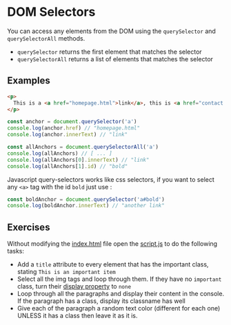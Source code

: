 # DOM Selectors

You can access any elements from the DOM using the `querySelector` and `querySelectorAll` methods.

- `querySelector` returns the first element that matches the selector
- `querySelectorAll` returns a list of elements that matches the selector

## Examples 

```html
<p>
  This is a <a href="homepage.html">link</a>, this is <a href="contact.html" id="bold">another link</a>.
</p>
```

```javascript
const anchor = document.querySelector('a')
console.log(anchor.href) // "homepage.html"
console.log(anchor.innerText) // "link"

const allAnchors = document.querySelectorAll('a')
console.log(allAnchors) // [ ... ]
console.log(allAnchors[0].innerText) // "link"
console.log(allAnchors[1].id) // "bold"
```

Javascript query-selectors works like css selectors, if you want to select any `<a>` tag with the id `bold` just use :
```javascript
const boldAnchor = document.querySelector('a#bold')
console.log(boldAnchor.innerText) // "another link"

```

## Exercises

Without modifying the [index.html](./index.html) file open the [script.js](./script.js) to do the following tasks:
- Add a `title` attribute to every element that has the important class, stating `This is an important item`
- Select all the img tags and loop through them. If they have no `important` class, turn their [display property](https://developer.mozilla.org/en-US/docs/Web/CSS/display) to `none`
- Loop through all the paragraphs and display their content in the console. If the paragraph has a class, display its classname has well
- Give each of the paragraph a random text color (different for each one) UNLESS it has a class then leave it as it is.